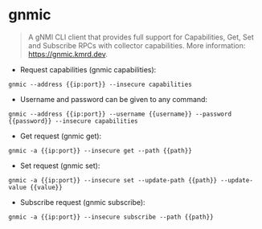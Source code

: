 # gnmic

> A gNMI CLI client that provides full support for Capabilities, Get, Set and Subscribe RPCs with collector capabilities.
> More information: <https://gnmic.kmrd.dev>.

- Request capabilities (gnmic capabilities):

`gnmic --address {{ip:port}} --insecure capabilities`

- Username and password can be given to any command:

`gnmic --address {{ip:port}} --username {{username}} --password {{password}} --insecure capabilities`

- Get request (gnmic get):

`gnmic -a {{ip:port}} --insecure get --path {{path}}`

- Set request (gnmic set):

`gnmic -a {{ip:port}} --insecure set --update-path {{path}} --update-value {{value}}`

- Subscribe request (gnmic subscribe):

`gnmic -a {{ip:port}} --insecure subscribe --path {{path}}`

